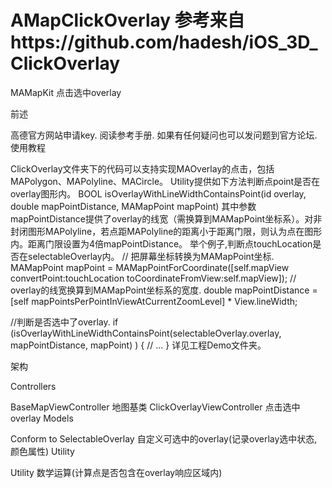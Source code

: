 # AMapClickOverlay  参考来自https://github.com/hadesh/iOS_3D_ClickOverlay
MAMapKit 点击选中overlay

前述

高德官方网站申请key.
阅读参考手册.
如果有任何疑问也可以发问题到官方论坛.
使用教程

ClickOverlay文件夹下的代码可以支持实现MAOverlay的点击，包括MAPolygon、MAPolyline、MACircle。
Utility提供如下方法判断点point是否在overlay图形内。
BOOL isOverlayWithLineWidthContainsPoint(id<MAOverlay> overlay, double mapPointDistance, MAMapPoint mapPoint)
其中参数mapPointDistance提供了overlay的线宽（需换算到MAMapPoint坐标系）。对非封闭图形MAPolyline，若点距MAPolyline的距离小于距离门限，则认为点在图形内。距离门限设置为4倍mapPointDistance。
举个例子,判断点touchLocation是否在selectableOverlay内。
// 把屏幕坐标转换为MAMapPoint坐标.
MAMapPoint mapPoint = MAMapPointForCoordinate([self.mapView convertPoint:touchLocation toCoordinateFromView:self.mapView]);
// overlay的线宽换算到MAMapPoint坐标系的宽度.
double mapPointDistance = [self mapPointsPerPointInViewAtCurrentZoomLevel] * View.lineWidth;
              
//判断是否选中了overlay.
if (isOverlayWithLineWidthContainsPoint(selectableOverlay.overlay, mapPointDistance, mapPoint) )
{
    // ... 
}
详见工程Demo文件夹。

架构

Controllers

<UIViewController>
BaseMapViewController 地图基类
ClickOverlayViewController 点击选中overlay
Models

Conform to <MAOverlay>
SelectableOverlay 自定义可选中的overlay(记录overlay选中状态,颜色属性)
Utility

Utility 数学运算(计算点是否包含在overlay响应区域内)
